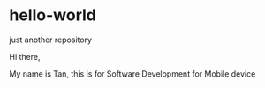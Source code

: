 # hello-world
just another repository

Hi there,

My name is  Tan, this is for Software Development for Mobile device
